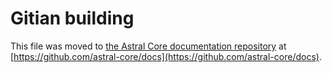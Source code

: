 Gitian building
================

This file was moved to [the Astral Core documentation repository](https://github.com/astral-core/docs/blob/master/gitian-building.md) at [https://github.com/astral-core/docs](https://github.com/astral-core/docs).
